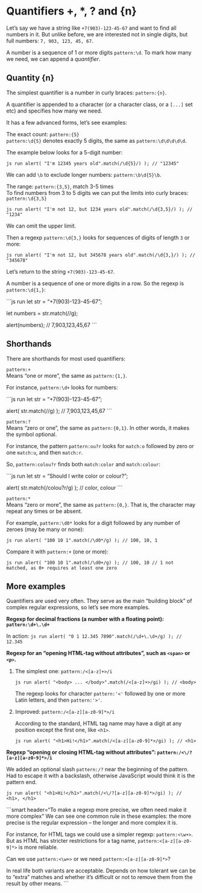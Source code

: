 # Quantifiers +, \*, ? and {n}

Let’s say we have a string like `+7(903)-123-45-67` and want to find all numbers in it. But unlike before, we are interested not in single digits, but full numbers: `7, 903, 123, 45, 67`.

A number is a sequence of 1 or more digits `pattern:\d`. To mark how many we need, we can append a _quantifier_.

## Quantity {n}

The simplest quantifier is a number in curly braces: `pattern:{n}`.

A quantifier is appended to a character (or a character class, or a `[...]` set etc) and specifies how many we need.

It has a few advanced forms, let’s see examples:

The exact count: `pattern:{5}`  
`pattern:\d{5}` denotes exactly 5 digits, the same as `pattern:\d\d\d\d\d`.

The example below looks for a 5-digit number:

`js run alert( "I'm 12345 years old".match(/\d{5}/) ); // "12345"`

We can add `\b` to exclude longer numbers: `pattern:\b\d{5}\b`.

The range: `pattern:{3,5}`, match 3-5 times  
To find numbers from 3 to 5 digits we can put the limits into curly braces: `pattern:\d{3,5}`

`js run alert( "I'm not 12, but 1234 years old".match(/\d{3,5}/) ); // "1234"`

We can omit the upper limit.

Then a regexp `pattern:\d{3,}` looks for sequences of digits of length `3` or more:

`js run alert( "I'm not 12, but 345678 years old".match(/\d{3,}/) ); // "345678"`

Let’s return to the string `+7(903)-123-45-67`.

A number is a sequence of one or more digits in a row. So the regexp is `pattern:\d{1,}`:

\`\`\`js run let str = “+7(903)-123-45-67”;

let numbers = str.match(//g);

alert(numbers); // 7,903,123,45,67 \`\`\`

## Shorthands

There are shorthands for most used quantifiers:

`pattern:+`  
Means “one or more”, the same as `pattern:{1,}`.

For instance, `pattern:\d+` looks for numbers:

\`\`\`js run let str = “+7(903)-123-45-67”;

alert( str.match(//g) ); // 7,903,123,45,67 \`\`\`

`pattern:?`  
Means “zero or one”, the same as `pattern:{0,1}`. In other words, it makes the symbol optional.

For instance, the pattern `pattern:ou?r` looks for `match:o` followed by zero or one `match:u`, and then `match:r`.

So, `pattern:colou?r` finds both `match:color` and `match:colour`:

\`\`\`js run let str = “Should I write color or colour?”;

alert( str.match(/colou?r/g) ); // color, colour \`\`\`

`pattern:*`  
Means “zero or more”, the same as `pattern:{0,}`. That is, the character may repeat any times or be absent.

For example, `pattern:\d0*` looks for a digit followed by any number of zeroes (may be many or none):

`js run alert( "100 10 1".match(/\d0*/g) ); // 100, 10, 1`

Compare it with `pattern:+` (one or more):

`js run alert( "100 10 1".match(/\d0+/g) ); // 100, 10 // 1 not matched, as 0+ requires at least one zero`

## More examples

Quantifiers are used very often. They serve as the main “building block” of complex regular expressions, so let’s see more examples.

**Regexp for decimal fractions (a number with a floating point): `pattern:\d+\.\d+`**

In action: `js run alert( "0 1 12.345 7890".match(/\d+\.\d+/g) ); // 12.345`

**Regexp for an “opening HTML-tag without attributes”, such as `<span>` or `<p>`.**

1.  The simplest one: `pattern:/<[a-z]+>/i`

    `js run alert( "<body> ... </body>".match(/<[a-z]+>/gi) ); // <body>`

    The regexp looks for character `pattern:'<'` followed by one or more Latin letters, and then `pattern:'>'`.

2.  Improved: `pattern:/<[a-z][a-z0-9]*>/i`

    According to the standard, HTML tag name may have a digit at any position except the first one, like `<h1>`.

    `js run alert( "<h1>Hi!</h1>".match(/<[a-z][a-z0-9]*>/gi) ); // <h1>`

**Regexp “opening or closing HTML-tag without attributes”: `pattern:/<\/?[a-z][a-z0-9]*>/i`**

We added an optional slash `pattern:/?` near the beginning of the pattern. Had to escape it with a backslash, otherwise JavaScript would think it is the pattern end.

`js run alert( "<h1>Hi!</h1>".match(/<\/?[a-z][a-z0-9]*>/gi) ); // <h1>, </h1>`

\`\`\`smart header=“To make a regexp more precise, we often need make it more complex” We can see one common rule in these examples: the more precise is the regular expression – the longer and more complex it is.

For instance, for HTML tags we could use a simpler regexp: `pattern:<\w+>`. But as HTML has stricter restrictions for a tag name, `pattern:<[a-z][a-z0-9]*>` is more reliable.

Can we use `pattern:<\w+>` or we need `pattern:<[a-z][a-z0-9]*>`?

In real life both variants are acceptable. Depends on how tolerant we can be to “extra” matches and whether it’s difficult or not to remove them from the result by other means. \`\`\`
